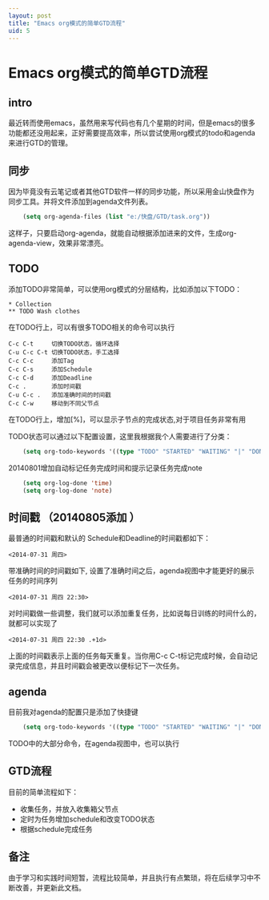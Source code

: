 ```yaml
---
layout: post
title: "Emacs org模式的简单GTD流程"
uid: 5
---
```


Emacs org模式的简单GTD流程
===============================

## intro
最近转而使用emacs，虽然用来写代码也有几个星期的时间，但是emacs的很多功能都还没用起来，正好需要提高效率，所以尝试使用org模式的todo和agenda来进行GTD的管理。

## 同步
因为毕竟没有云笔记或者其他GTD软件一样的同步功能，所以采用金山快盘作为同步工具。并将文件添加到agenda文件列表。

```lisp
    (setq org-agenda-files (list "e:/快盘/GTD/task.org"))
```

这样子，只要启动org-agenda，就能自动根据添加进来的文件，生成org-agenda-view，效果非常漂亮。

## TODO
添加TODO非常简单，可以使用org模式的分层结构，比如添加以下TODO：

    * Collection
    ** TODO Wash clothes

在TODO行上，可以有很多TODO相关的命令可以执行

    C-c C-t     切换TODO状态，循环选择
    C-u C-c C-t 切换TODO状态，手工选择
    C-c C-c     添加Tag
    C-c C-s     添加Schedule
    C-c C-d     添加Deadline
    C-c .       添加时间戳
    C-u C-c .   添加准确时间的时间戳
    C-c C-w     移动到不同父节点

在TODO行上，增加[%]，可以显示子节点的完成状态,对于项目任务非常有用

TODO状态可以通过以下配置设置，这里我根据我个人需要进行了分类：

```lisp
    (setq org-todo-keywords '((type "TODO" "STARTED" "WAITING" "|" "DONE" "CANCELLED")))
```

20140801增加自动标记任务完成时间和提示记录任务完成note

```lisp
    (setq org-log-done 'time)
    (setq org-log-done 'note)
```

## 时间戳 （20140805添加 ）
最普通的时间戳和默认的 Schedule和Deadline的时间戳都如下：

    <2014-07-31 周四>

带准确时间的时间戳如下, 设置了准确时间之后，agenda视图中才能更好的展示任务的时间序列

    <2014-07-31 周四 22:30>

对时间戳做一些调整，我们就可以添加重复任务，比如说每日训练的时间什么的，就都可以实现了

    <2014-07-31 周四 22:30 .+1d>

上面的时间戳表示上面的任务每天重复。当你用C-c C-t标记完成时候，会自动记录完成信息，并且时间戳会被更改以便标记下一次任务。


## agenda
目前我对agenda的配置只是添加了快捷键

```lisp
    (setq org-todo-keywords '((type "TODO" "STARTED" "WAITING" "|" "DONE" "CANCELLED")))
```

TODO中的大部分命令，在agenda视图中，也可以执行

## GTD流程
目前的简单流程如下：

* 收集任务，并放入收集箱父节点
* 定时为任务增加schedule和改变TODO状态
* 根据schedule完成任务

## 备注
由于学习和实践时间短暂，流程比较简单，并且执行有点繁琐，将在后续学习中不断改善，并更新此文档。
